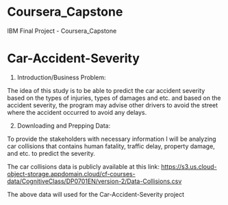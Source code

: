 # Coursera_Capstone
IBM Final Project - Coursera_Capstone

# Car-Accident-Severity

1. Introduction/Business Problem:

The idea of this study is to be able to predict the car accident severity based on the types of injuries, types of damages and etc. and based on the accident severity, the program may advise other drivers to avoid the street where the accident occurred to avoid any delays.

2. Downloading and Prepping Data:

To provide the stakeholders with necessary information I will be analyzing car collisions that contains human fatality, traffic delay, property damage, and etc. to predict the severity.

The car collisions data is publicly available at this link: https://s3.us.cloud-object-storage.appdomain.cloud/cf-courses-data/CognitiveClass/DP0701EN/version-2/Data-Collisions.csv

The above data will used for the Car-Accident-Severity project
